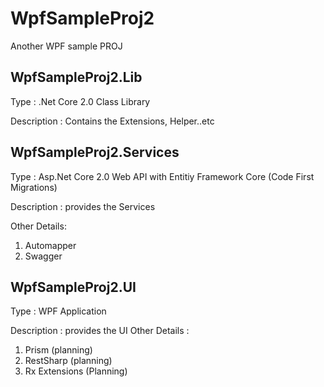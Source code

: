 # WpfSampleProj2
Another WPF sample PROJ 


WpfSampleProj2.Lib 
------------------------------------
Type : .Net Core 2.0 Class Library

Description : Contains the Extensions, Helper..etc


WpfSampleProj2.Services
--------------------------------------------------

Type : Asp.Net Core 2.0 Web API with Entitiy Framework Core (Code First Migrations)

Description : provides the Services

Other Details:
1. Automapper
2. Swagger

WpfSampleProj2.UI
--------------------------------------------------

Type : WPF Application

Description : provides the UI
Other Details :
1. Prism (planning)
2. RestSharp (planning)
3. Rx Extensions (Planning)




